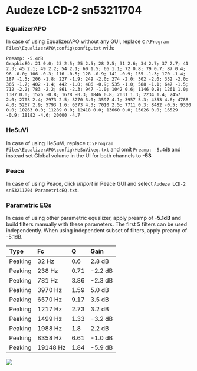 # Audeze LCD-2 sn53211704

### EqualizerAPO
In case of using EqualizerAPO without any GUI, replace `C:\Program Files\EqualizerAPO\config\config.txt`
with:
```
Preamp: -5.4dB
GraphicEQ: 21 0.0; 23 2.5; 25 2.5; 28 2.5; 31 2.6; 34 2.7; 37 2.7; 41 2.3; 45 2.1; 49 2.2; 54 2.1; 60 1.5; 66 1.1; 72 0.8; 79 0.7; 87 0.4; 96 -0.0; 106 -0.3; 116 -0.5; 128 -0.9; 141 -0.9; 155 -1.3; 170 -1.4; 187 -1.5; 206 -1.8; 227 -1.9; 249 -2.0; 274 -2.0; 302 -2.0; 332 -2.0; 365 -1.7; 402 -1.4; 442 -1.0; 486 -0.9; 535 -1.0; 588 -1.1; 647 -1.5; 712 -2.2; 783 -2.2; 861 -2.3; 947 -1.0; 1042 0.6; 1146 0.8; 1261 1.0; 1387 0.0; 1526 -0.8; 1678 -0.3; 1846 0.8; 2031 1.3; 2234 1.4; 2457 2.0; 2703 2.4; 2973 2.5; 3270 3.0; 3597 4.1; 3957 5.3; 4353 4.6; 4788 4.0; 5267 2.9; 5793 1.6; 6373 4.3; 7010 2.5; 7711 0.3; 8482 -0.5; 9330 0.0; 10263 0.0; 11289 0.0; 12418 0.0; 13660 0.0; 15026 0.0; 16529 -0.9; 18182 -4.6; 20000 -4.7
```

### HeSuVi
In case of using HeSuVi, replace `C:\Program Files\EqualizerAPO\config\HeSuVi\eq.txt` and omit `Preamp:
-5.4dB` and instead set Global volume in the UI for both channels to **-53**

### Peace
In case of using Peace, click *Import* in Peace GUI and select `Audeze LCD-2 sn53211704 ParametricEQ.txt`.

### Parametric EQs
In case of using other parametric equalizer, apply preamp of **-5.1dB** and build filters manually
with these parameters. The first 5 filters can be used independently.
When using independent subset of filters, apply preamp of -5.1dB.

| Type    | Fc       |    Q | Gain    |
|:--------|:---------|:-----|:--------|
| Peaking | 32 Hz    | 0.6  | 2.8 dB  |
| Peaking | 238 Hz   | 0.71 | -2.2 dB |
| Peaking | 781 Hz   | 3.86 | -2.3 dB |
| Peaking | 3970 Hz  | 1.59 | 5.0 dB  |
| Peaking | 6570 Hz  | 9.17 | 3.5 dB  |
| Peaking | 1217 Hz  | 2.73 | 3.2 dB  |
| Peaking | 1499 Hz  | 1.33 | -3.2 dB |
| Peaking | 1988 Hz  | 1.8  | 2.2 dB  |
| Peaking | 8358 Hz  | 6.61 | -1.0 dB |
| Peaking | 19148 Hz | 1.84 | -5.9 dB |

![](https://raw.githubusercontent.com/jaakkopasanen/AutoEq/master/results/innerfidelity/sbaf-serious/Audeze%20LCD-2%20sn53211704/Audeze%20LCD-2%20sn53211704.png)
